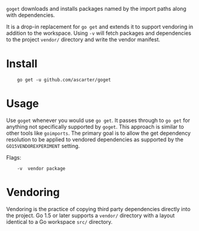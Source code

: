 `goget` downloads and installs packages named by the import paths along with dependencies.

It is a drop-in replacement for `go get` and extends it to support vendoring in addition to the workspace. Using `-v` will fetch packages and dependencies to the project `vendor/` directory and write the vendor manifest.

# Install

		go get -u github.com/ascarter/goget

# Usage

Use `goget` whenever you would use `go get`. It passes through to `go get` for anything not specifically supported by `goget`. This approach is similar to other tools like `goimports`. The primary goal is to allow the get dependency resolution to be applied to vendored dependencies as supported by the `GO15VENDOREXPERIMENT` setting.

Flags:

		-v	vendor package

# Vendoring

Vendoring is the practice of copying third party dependencies directly into the project. Go 1.5 or later supports a `vendor/` directory with a layout identical to a Go workspace `src/` directory.
